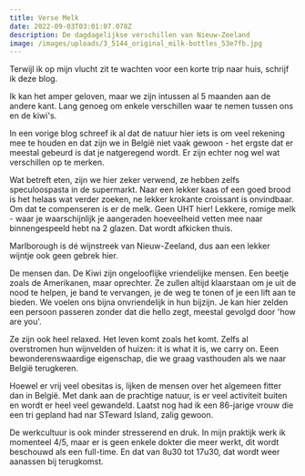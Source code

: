```yaml
---
title: Verse Melk
date: 2022-09-03T03:01:07.078Z
description: De dagdagelijkse verschillen van Nieuw-Zeeland
image: /images/uploads/3_5144_original_milk-bottles_53e7fb.jpg
---
```

Terwijl ik op mijn vlucht zit te wachten voor een korte trip naar huis, schrijf ik deze blog.

Ik kan het amper geloven, maar we zijn intussen al 5 maanden aan de andere kant. Lang genoeg om enkele verschillen waar te nemen tussen ons en de kiwi's. 



In een vorige blog schreef ik al dat de natuur hier iets is om veel rekening mee te houden en dat zijn we in België niet vaak gewoon - het ergste dat er meestal gebeurd is dat je natgeregend wordt. Er zijn echter nog wel wat verschillen op te merken.



Wat betreft eten, zijn we hier zeker verwend, ze hebben zelfs speculoospasta in de supermarkt. Naar een lekker kaas of een goed brood is het helaas wat verder zoeken, ne lekker krokante croissant is onvindbaar. Om dat te compenseren is er de melk. Geen UHT hier! Lekkere, romige melk - waar je waarschijnlijk je aangeraden hoeveelheid vetten mee naar binnengespeeld hebt na 2 glazen. Dat wordt afkicken thuis.



Marlborough  is dé wijnstreek van Nieuw-Zeeland, dus aan een lekker wijntje ook geen gebrek hier.



De mensen dan. De Kiwi zijn ongelooflijke vriendelijke mensen. Een beetje zoals de Amerikanen, maar oprechter. Ze zullen altijd klaarstaan om je uit de nood te helpen, je band te vervangen, je de weg te tonen of je een lift aan te bieden.  We voelen ons bijna onvriendelijk in hun bijzijn. Je kan hier zelden een persoon passeren zonder dat die hello zegt, meestal gevolgd door 'how are you'. 



Ze zijn ook heel relaxed. Het leven komt zoals het komt. Zelfs al overstromen hun wijnvelden of huizen: it is what it is, we carry on. Eeen bewonderenswaardige eigenschap, die we graag vasthouden als we naar België terugkeren.



Hoewel er vrij veel obesitas is, lijken de mensen over het algemeen fitter dan in België. Met dank aan de prachtige natuur, is er veel activiteit buiten en wordt er heel veel gewandeld. Laatst nog had ik een 86-jarige vrouw die een tri gepland had nar STeward Island, zalig gewoon.



De werkcultuur is ook minder stresserend en druk. In mijn praktijk werk ik momenteel 4/5, maar er is geen enkele dokter die meer werkt, dit wordt beschouwd als een full-time. En dat van 8u30 tot 17u30, dat wordt weer aanassen bij terugkomst.